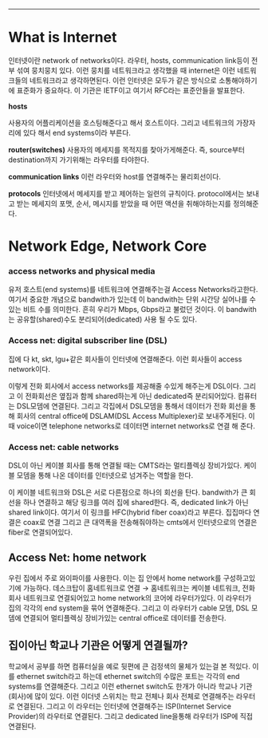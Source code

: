 
---

# What is Internet

인터넷이란 network of networks이다. 라우터, hosts, communication link등이 전부 섞여 뭉치뭉치 있다. 이런 뭉치를 네트워크라고 생각했을 때 internet은 이런 네트워크들의 네트워크라고 생각하면된다. 이런 인터넷은 모두가 같은 방식으로 소통해야하기에 표준화가 중요하다. 이 기관은 IETF이고 여기서 RFC라는 표준안들을 발표한다.



**hosts**


사용자의 어플리케이션을 호스팅해준다고 해서 호스트이다. 그리고 네트워크의 가장자리에 있다 해서 end systems이라 부른다.

**router(switches)**
사용자의 메세지를 목적지를 찾아가게해준다. 즉, source부터 destination까지 가기위해는 라우터를 타야한다.

**communication links**
이런 라우터와 host를 연결해주는 물리회선이다.

**protocols**
인터넷에서 메세지를 받고 제어하는 일련의 규칙이다. protocol에서는 보내고 받는 메세지의 포맷, 순서, 메시지를 받았을 때 어떤 액션을 취해야하는지를 정의해준다.

# Network Edge, Network Core

### access networks and physical media

유저 호스트(end systems)를 네트워크에 연결해주는걸 Access Networks라고한다. 여기서 중요한 개념으로 bandwith가 있는데 이 bandwith는 단위 시간당 실어나를 수 있는 비트 수를 의미한다. 흔히 우리가 Mbps, Gbps라고 불렀던 것이다. 이 bandwith는 공유할(shared)수도 분리되어(dedicated) 사용 될 수도 있다.

### Access net: digital subscriber line (DSL)

집에 다 kt, skt, lgu+같은 회사들이 인터넷에 연결해준다. 이런 회사들이 access network이다.

이렇게 전화 회사에서 access networks를 제공해줄 수있게 해주는게 DSL이다. 그리고 이 전화회선은 옆집과 함께 shared하는게 아닌 dedicated즉 분리되어있다. 컴퓨터는 DSL모뎀에 연결된다. 그리고 각집에서 DSL모뎀을 통해서 데이터가 전화 회선을 통해 회사의 central office에 DSLAM(DSL Access Multiplexer)로 보내주게된다. 이 때 voice이면 telephone networks로 데이터면 internet networks로 연결 해 준다.

### Access net: cable networks

DSL이 아닌 케이블 회사를 통해 연결될 때는 CMTS라는 멀티플렉싱 장비가있다. 케이블 모뎀을 통해 나온 데이터를 인터넷으로 넘겨주는 역할을 한다.

이 케이블 네트워크와 DSL은 서로 다른점으로 하나의 회선을 탄다. bandwith가 큰 회선을 하나 연결하고 해당 링크를 여러 집에 shared한다. 즉, dedicated link가 아닌 shared link이다. 여기서 이 링크를 HFC(hybrid fiber coax)라고 부른다. 집집마다 연결은 coax로 연결 그리고 큰 대역폭을 전송해줘야하는 cmts에서 인터넷으로의 연결은 fiber로 연결되어있다.

## Access Net: home network

우린 집에서 주로 와이파이를 사용한다. 이는 집 안에서 home network를 구성하고있기에 가능하다. 데스크탑이 홈네트워크로 연결 → 홈네트워크는 케이블 네트워크, 전화회사 네트워크로 연결되어있고 home network의 코어에 라우터가있다. 이 라우터가 집의 각각의 end system을 묶어 연결해준다. 그리고 이 라우터가 cable 모뎀, DSL 모뎀에 연결되어 멀티플렉싱 장비가있는 central office로 데이터를 전송한다.

## 집이아닌 학교나 기관은 어떻게 연결될까?

학교에서 공부를 하면 컴퓨터실을 예로 뒷편에 큰 검정색의 물체가 있는걸 본 적있다. 이를 ethernet switch라고 하는데 ethernet switch의 수많은 포트는 각각의 end systems를 연결해준다. 그리고 이런 ethernet switch도 한개가 아니라 학교나 기관(회사)에 많이 있다. 이런 이더넷 스위치는 학교 전체나 회사 전체로 연결해주는 라우터로 연결된다. 그리고 이 라우터는 인터넷에 연결해주는 ISP(Internet Service Provider)의 라우터로 연결된다. 그리고 dedicated line을통해 라우터가 ISP에 직접 연결된다.